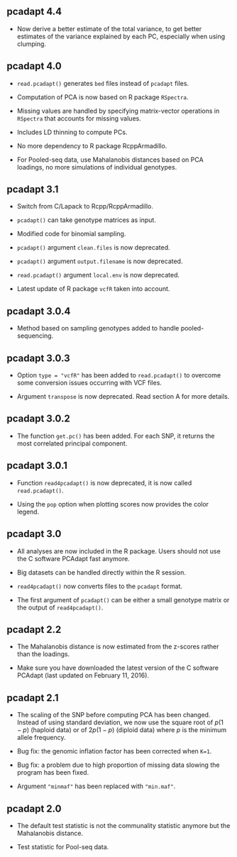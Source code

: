 ## pcadapt 4.4

- Now derive a better estimate of the total variance, to get better estimates of the variance explained by each PC, especially when using clumping.

## pcadapt 4.0

- `read.pcadapt()` generates `bed` files instead of `pcadapt` files.

- Computation of PCA is now based on R package `RSpectra`.

- Missing values are handled by specifying matrix-vector operations in `RSpectra` that accounts for missing values.

- Includes LD thinning to compute PCs.

- No more dependency to R package RcppArmadillo.

- For Pooled-seq data, use Mahalanobis distances based on PCA loadings, no more simulations of individual genotypes.


## pcadapt 3.1

- Switch from C/Lapack to Rcpp/RcppArmadillo.

- `pcadapt()` can take genotype matrices as input.

- Modified code for binomial sampling.

- `pcadapt()` argument `clean.files` is now deprecated.

- `pcadapt()` argument `output.filename` is now deprecated.

- `read.pcadapt()` argument `local.env` is now deprecated.

- Latest update of R package `vcfR` taken into account.


## pcadapt 3.0.4

- Method based on sampling genotypes added to handle pooled-sequencing.


## pcadapt 3.0.3

- Option `type = "vcfR"` has been added to `read.pcadapt()` to overcome some conversion issues occurring with VCF files.

- Argument `transpose` is now deprecated. Read section A for more details.


## pcadapt 3.0.2

- The function `get.pc()` has been added. For each SNP, it returns the most correlated principal component.


## pcadapt 3.0.1

- Function `read4pcadapt()` is now deprecated, it is now called `read.pcadapt()`.

- Using the `pop` option when plotting scores now provides the color legend.


## pcadapt 3.0

- All analyses are now included in the R package. Users should not use the C software PCAdapt fast anymore.

- Big datasets can be handled directly within the R session.

- `read4pcadapt()` now converts files to the `pcadapt` format.

- The first argument of `pcadapt()` can be either a small genotype matrix or the output of `read4pcadapt()`.


## pcadapt 2.2

- The Mahalanobis distance is now estimated from the z-scores rather than the loadings.

- Make sure you have downloaded the latest version of the C software PCAdapt (last updated on February 11, 2016).


## pcadapt 2.1

- The scaling of the SNP before computing PCA has been changed. Instead of using standard deviation, we now use the square root of $p(1-p)$ (haploid data) or of $2p(1-p)$ (diploid data) where $p$ is the minimum allele frequency.

- Bug fix: the genomic inflation factor has been corrected when `K=1`.

- Bug fix: a problem due to high proportion of missing data slowing the program has been fixed.

- Argument `"minmaf"` has been replaced with `"min.maf"`.


## pcadapt 2.0

- The default test statistic is not the communality statistic anymore but the Mahalanobis distance.

- Test statistic for Pool-seq data.
